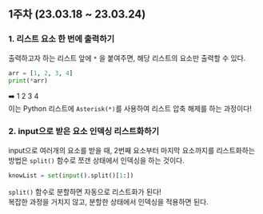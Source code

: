 ## 1주차 (23.03.18 ~ 23.03.24)

### 1. 리스트 요소 한 번에 출력하기

출력하고자 하는 리스트 앞에 `*` 을 붙여주면, 해당 리스트의 요소만 출력할 수 있다.

```python
arr = [1, 2, 3, 4]
print(*arr)
```

➡️ 1 2 3 4  
이는 Python 리스트에 `Asterisk(*)`를 사용하여 리스트 압축 해제를 하는 과정이다!

### 2. input으로 받은 요소 인덱싱 리스트화하기

input으로 여러개의 요소를 받을 때, 2번째 요소부터 마지막 요소까지를 리스트화하는 방법은 `split()` 함수로 쪼갠 상태에서 인덱싱을 하는 것이다.

```python
knowList = set(input().split()[1:])
```

`split()` 함수로 분할하면 자동으로 리스트화가 된다!  
복잡한 과정을 거치지 않고, 분할한 상태에서 인덱싱을 적용하면 된다.
